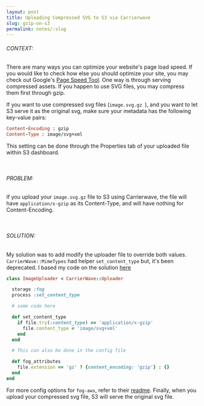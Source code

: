 ```yaml
---
layout: post
title: Uploading Compressed SVG to S3 via Carrierwave
slug: gzip-on-s3
permalink: notes/:slug
---
```

###### CONTEXT:
There are many ways you can optimize your website's page load speed.
If you would like to check how else you should optimize your site, you may check out Google's
[Page Speed Tool](https://developers.google.com/speed/pagespeed/).
One way is through serving compressed assets. If you happen to use SVG files,
you may compress them first through gzip.

If you want to use compressed svg files (`image.svg.gz `), and you want to let
S3 serve it as the original svg, make sure your metadata has the following key-value pairs:

``` ruby
Content-Encoding : gzip
Content-Type : image/svg+xml
```
This setting can be done through the Properties tab of your uploaded file within S3 dashboard.

<br>

###### PROBLEM:
If you upload your `image.svg.gz` file to S3 using Carrierwave, the file will have
`application/x-gzip` as its Content-Type, and will have nothing for Content-Encoding.

<br>

###### SOLUTION:
My solution was to add modify the uploader file to override both values.
`CarrierWave::MimeTypes` had helper `set_content_type` but, it's been deprecated.
I based my code on the solution
[here](https://stackoverflow.com/questions/36016316/with-carrierwavemimetypes-deprecated-how-should-uploaders-handle-overwrite/37738832)

``` ruby
class ImageUploader < CarrierWave::Uploader

  storage :fog
  process :set_content_type

  # some code here

  def set_content_type
    if file.try(:content_type) == 'application/x-gzip'
      file.content_type = 'image/svg+xml'
    end
  end

  # This can also be done in the config file

  def fog_attributes
    file.extension == 'gz' ? {content_encoding: 'gzip'} : {}
  end
end
```
For more config options for `fog-aws`, refer to their [readme](https://github.com/carrierwaveuploader/carrierwave/blob/master/README.md#using-amazon-s3).
Finally, when you upload your compressed svg file, S3 will serve the original svg file.
